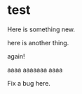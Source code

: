 # test

Here is something new.

here is another thing.

again!

aaaa
aaaaaaa
aaaa

Fix a bug here.


